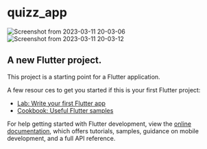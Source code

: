 # quizz_app

![Screenshot from 2023-03-11 20-03-06](https://user-images.githubusercontent.com/77610660/224507000-0760e1f2-30e8-4e0c-af5d-9644e5a81ebe.png)
![Screenshot from 2023-03-11 20-03-12](https://user-images.githubusercontent.com/77610660/224507008-062edb86-9fb5-443d-8624-a3ca3d17a754.png)
  
  
  ## A new Flutter project.   
           
This project is a starting point for a Flutter application.
  
A few resour  ces to get you started if this is your first Flutter project:
  
- [Lab: Write your first Flutter app](https://docs.flutter.dev/get-started/codelab)
- [Cookbook: Useful Flutter samples](https://docs.flutter.dev/cookbook)

For help getting started with Flutter development, view the
[online documentation](https://docs.flutter.dev/), which offers tutorials,
samples, guidance on mobile development, and a full API reference.
